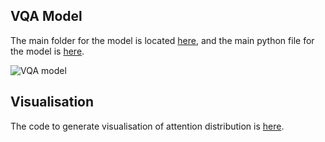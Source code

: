 
## VQA Model
The main folder for the model is located [here](https://github.com/markvasin/openvqa/tree/master/openvqa/models/vqabert), and the main python file for the model is [here](https://github.com/markvasin/openvqa/blob/master/openvqa/models/vqabert/net.py). 

![VQA model](Images/model-framework.png)

## Visualisation
The code to generate visualisation of attention distribution is [here](https://github.com/markvasin/openvqa/blob/master/utils/visualise_engine.py).
